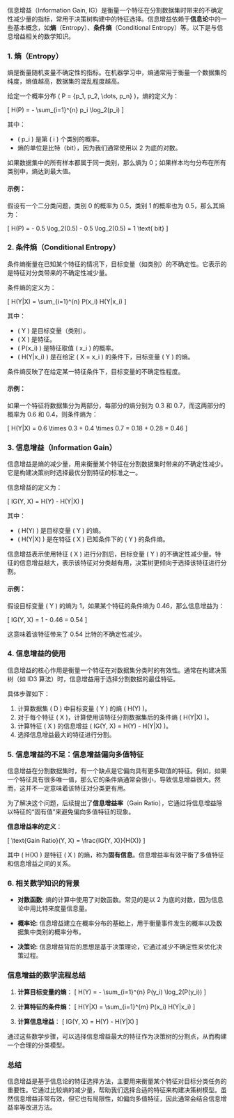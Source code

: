 信息增益（Information Gain, IG）是衡量一个特征在分割数据集时带来的不确定性减少量的指标，常用于决策树构建中的特征选择。信息增益依赖于**信息论**中的一些基本概念，如**熵**（Entropy）、**条件熵**（Conditional Entropy）等。以下是与信息增益相关的数学知识。

### 1. **熵（Entropy）**

熵是衡量随机变量不确定性的指标。在机器学习中，熵通常用于衡量一个数据集的纯度，熵值越高，数据集的混乱程度越高。

给定一个概率分布 \( P = \{p_1, p_2, \dots, p_n\} \)，熵的定义为：

\[
H(P) = - \sum_{i=1}^{n} p_i \log_2(p_i)
\]

其中：
- \( p_i \) 是第 \( i \) 个类别的概率。
- 熵的单位是比特（bit），因为我们通常使用以 2 为底的对数。

如果数据集中的所有样本都属于同一类别，那么熵为 0；如果样本均匀分布在所有类别中，熵达到最大值。

#### 示例：
假设有一个二分类问题，类别 0 的概率为 0.5，类别 1 的概率也为 0.5，那么其熵为：

\[
H(P) = - 0.5 \log_2(0.5) - 0.5 \log_2(0.5) = 1 \text{ bit}
\]

### 2. **条件熵（Conditional Entropy）**

条件熵衡量在已知某个特征的情况下，目标变量（如类别）的不确定性。它表示的是特征对分类带来的不确定性减少量。

条件熵的定义为：

\[
H(Y|X) = \sum_{i=1}^{n} P(x_i) H(Y|x_i)
\]

其中：
- \( Y \) 是目标变量（类别）。
- \( X \) 是特征。
- \( P(x_i) \) 是特征取值 \( x_i \) 的概率。
- \( H(Y|x_i) \) 是在给定 \( X = x_i \) 的条件下，目标变量 \( Y \) 的熵。

条件熵反映了在给定某一特征条件下，目标变量的不确定性程度。

#### 示例：
如果一个特征将数据集分为两部分，每部分的熵分别为 0.3 和 0.7，而这两部分的概率为 0.6 和 0.4，则条件熵为：

\[
H(Y|X) = 0.6 \times 0.3 + 0.4 \times 0.7 = 0.18 + 0.28 = 0.46
\]

### 3. **信息增益（Information Gain）**

信息增益是熵的减少量，用来衡量某个特征在分割数据集时带来的不确定性减少。它是构建决策树时选择最优分割特征的标准之一。

信息增益的定义为：

\[
IG(Y, X) = H(Y) - H(Y|X)
\]

其中：
- \( H(Y) \) 是目标变量 \( Y \) 的熵。
- \( H(Y|X) \) 是在特征 \( X \) 已知条件下的 \( Y \) 的条件熵。

信息增益表示使用特征 \( X \) 进行分割后，目标变量 \( Y \) 的不确定性减少量。特征的信息增益越大，表示该特征对分类越有用，决策树更倾向于选择该特征进行分割。

#### 示例：
假设目标变量 \( Y \) 的熵为 1，如果某个特征的条件熵为 0.46，那么信息增益为：

\[
IG(Y, X) = 1 - 0.46 = 0.54
\]

这意味着该特征带来了 0.54 比特的不确定性减少。

### 4. **信息增益的使用**

信息增益的核心作用是衡量一个特征在对数据集分类时的有效性。通常在构建决策树（如 ID3 算法）时，信息增益用于选择分割数据的最佳特征。

具体步骤如下：

1. 计算数据集 \( D \) 中目标变量 \( Y \) 的熵 \( H(Y) \)。
2. 对于每个特征 \( X \)，计算使用该特征分割数据集后的条件熵 \( H(Y|X) \)。
3. 计算特征 \( X \) 的信息增益 \( IG(Y, X) = H(Y) - H(Y|X) \)。
4. 选择信息增益最大的特征进行分割。

### 5. **信息增益的不足：信息增益偏向多值特征**

信息增益在分割数据集时，有一个缺点是它偏向具有更多取值的特征。例如，如果一个特征具有很多唯一值，那么它的条件熵通常会很小，导致信息增益很大。然而，这并不一定意味着该特征对分类更有用。

为了解决这个问题，后续提出了**信息增益率**（Gain Ratio），它通过将信息增益除以特征的“固有值”来避免偏向多值特征的现象。

**信息增益率的定义**：

\[
\text{Gain Ratio}(Y, X) = \frac{IG(Y, X)}{H(X)}
\]

其中 \( H(X) \) 是特征 \( X \) 的熵，称为**固有信息**。信息增益率有效平衡了多值特征和信息增益之间的关系。

### 6. **相关数学知识的背景**

- **对数函数**: 熵的计算中使用了对数函数。常见的是以 2 为底的对数，因为信息论中用比特来度量信息量。
  
- **概率论**: 信息增益建立在概率分布的基础上，用于衡量事件发生的概率以及数据集中类别的概率分布。

- **决策论**: 信息增益背后的思想是基于决策理论，它通过减少不确定性来优化决策过程。

### 信息增益的数学流程总结

1. **计算目标变量的熵**：
   \[
   H(Y) = - \sum_{i=1}^{n} P(y_i) \log_2(P(y_i))
   \]
   
2. **计算特征的条件熵**：
   \[
   H(Y|X) = \sum_{i=1}^{m} P(x_i) H(Y|x_i)
   \]
   
3. **计算信息增益**：
   \[
   IG(Y, X) = H(Y) - H(Y|X)
   \]

通过这些数学步骤，可以选择信息增益最大的特征作为决策树的分割点，从而构建一个合理的分类模型。

### 总结

信息增益是基于信息论的特征选择方法，主要用来衡量某个特征对目标分类任务的重要性。它通过比较熵的减少量，帮助我们选择合适的特征来构建决策树模型。虽然信息增益非常有效，但它也有局限性，如偏向多值特征，因此通常会结合信息增益率等改进方法。